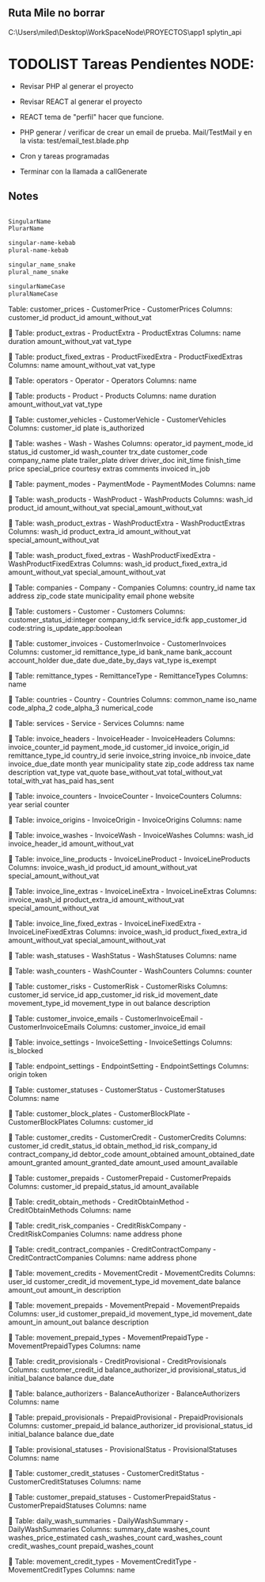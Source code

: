 ## Ruta Mile no borrar

C:\Users\miled\Desktop\WorkSpaceNode\PROYECTOS\app1
splytin_api



# TODOLIST Tareas Pendientes NODE:

- Revisar PHP al generar el proyecto
- Revisar REACT al generar el proyecto
- REACT tema de "perfil" hacer que funcione.


- PHP generar / verificar de crear un email de prueba. Mail/TestMail y en la vista: test/email_test.blade.php
- Cron y tareas programadas
- Terminar con la llamada a callGenerate





## Notes

```sh

SingularName 
PlurarName

singular-name-kebab
plural-name-kebab

singular_name_snake
plural_name_snake

singularNameCase
pluralNameCase


```




Table: customer_prices - CustomerPrice - CustomerPrices
Columns: customer_id product_id amount_without_vat 
 
📄 Table: product_extras - ProductExtra - ProductExtras
Columns: name duration amount_without_vat vat_type 
 
📄 Table: product_fixed_extras - ProductFixedExtra - ProductFixedExtras
Columns: name amount_without_vat vat_type 
 
📄 Table: operators - Operator - Operators
Columns: name 
 
📄 Table: products - Product - Products
Columns: name duration amount_without_vat vat_type 
 
📄 Table: customer_vehicles - CustomerVehicle - CustomerVehicles
Columns: customer_id plate is_authorized 
 
📄 Table: washes - Wash - Washes
Columns: operator_id payment_mode_id status_id customer_id wash_counter trx_date customer_code company_name plate trailer_plate driver driver_doc init_time finish_time price special_price courtesy extras comments invoiced in_job 
 
📄 Table: payment_modes - PaymentMode - PaymentModes
Columns: name 
 
📄 Table: wash_products - WashProduct - WashProducts
Columns: wash_id product_id amount_without_vat special_amount_without_vat 
 
📄 Table: wash_product_extras - WashProductExtra - WashProductExtras
Columns: wash_id product_extra_id amount_without_vat special_amount_without_vat 
 
📄 Table: wash_product_fixed_extras - WashProductFixedExtra - WashProductFixedExtras
Columns: wash_id product_fixed_extra_id amount_without_vat special_amount_without_vat 
 
📄 Table: companies - Company - Companies
Columns: country_id name tax address zip_code state municipality email phone website 
 
📄 Table: customers - Customer - Customers
Columns: customer_status_id:integer company_id:fk service_id:fk app_customer_id code:string is_update_app:boolean 
 
📄 Table: customer_invoices - CustomerInvoice - CustomerInvoices
Columns: customer_id remittance_type_id bank_name bank_account account_holder due_date due_date_by_days vat_type is_exempt 
 
📄 Table: remittance_types - RemittanceType - RemittanceTypes
Columns: name 
 
📄 Table: countries - Country - Countries
Columns: common_name iso_name code_alpha_2 code_alpha_3 numerical_code 
 
📄 Table: services - Service - Services
Columns: name 
 
📄 Table: invoice_headers - InvoiceHeader - InvoiceHeaders
Columns: invoice_counter_id payment_mode_id customer_id invoice_origin_id remittance_type_id country_id serie invoice_string invoice_nb invoice_date invoice_due_date month year municipality state zip_code address tax name description vat_type vat_quote base_without_vat total_without_vat total_with_vat has_paid has_sent 
 
📄 Table: invoice_counters - InvoiceCounter - InvoiceCounters
Columns: year serial counter 
 
📄 Table: invoice_origins - InvoiceOrigin - InvoiceOrigins
Columns: name 
 
📄 Table: invoice_washes - InvoiceWash - InvoiceWashes
Columns: wash_id invoice_header_id amount_without_vat 
 
📄 Table: invoice_line_products - InvoiceLineProduct - InvoiceLineProducts
Columns: invoice_wash_id product_id amount_without_vat special_amount_without_vat 
 
📄 Table: invoice_line_extras - InvoiceLineExtra - InvoiceLineExtras
Columns: invoice_wash_id product_extra_id amount_without_vat special_amount_without_vat 
 
📄 Table: invoice_line_fixed_extras - InvoiceLineFixedExtra - InvoiceLineFixedExtras
Columns: invoice_wash_id product_fixed_extra_id amount_without_vat special_amount_without_vat 
 
📄 Table: wash_statuses - WashStatus - WashStatuses
Columns: name 
 
📄 Table: wash_counters - WashCounter - WashCounters
Columns: counter 
 
📄 Table: customer_risks - CustomerRisk - CustomerRisks
Columns: customer_id service_id app_customer_id risk_id movement_date movement_type_id movement_type in out balance description 
 
📄 Table: customer_invoice_emails - CustomerInvoiceEmail - CustomerInvoiceEmails
Columns: customer_invoice_id email 
 
📄 Table: invoice_settings - InvoiceSetting - InvoiceSettings
Columns: is_blocked 
 
📄 Table: endpoint_settings - EndpointSetting - EndpointSettings
Columns: origin token 
 
📄 Table: customer_statuses - CustomerStatus - CustomerStatuses
Columns: name 
 
📄 Table: customer_block_plates - CustomerBlockPlate - CustomerBlockPlates
Columns: customer_id 
 
📄 Table: customer_credits - CustomerCredit - CustomerCredits
Columns: customer_id credit_status_id obtain_method_id risk_company_id contract_company_id debtor_code amount_obtained amount_obtained_date amount_granted amount_granted_date amount_used amount_available 
 
📄 Table: customer_prepaids - CustomerPrepaid - CustomerPrepaids
Columns: customer_id prepaid_status_id amount_available 
 
📄 Table: credit_obtain_methods - CreditObtainMethod - CreditObtainMethods
Columns: name 
 
📄 Table: credit_risk_companies - CreditRiskCompany - CreditRiskCompanies
Columns: name address phone 
 
📄 Table: credit_contract_companies - CreditContractCompany - CreditContractCompanies
Columns: name address phone 
 
📄 Table: movement_credits - MovementCredit - MovementCredits
Columns: user_id customer_credit_id movement_type_id movement_date balance amount_out amount_in description 
 
📄 Table: movement_prepaids - MovementPrepaid - MovementPrepaids
Columns: user_id customer_prepaid_id movement_type_id movement_date amount_in amount_out balance description 
 
📄 Table: movement_prepaid_types - MovementPrepaidType - MovementPrepaidTypes
Columns: name 
 
📄 Table: credit_provisionals - CreditProvisional - CreditProvisionals
Columns: customer_credit_id balance_authorizer_id provisional_status_id initial_balance balance due_date 
 
📄 Table: balance_authorizers - BalanceAuthorizer - BalanceAuthorizers
Columns: name 
 
📄 Table: prepaid_provisionals - PrepaidProvisional - PrepaidProvisionals
Columns: customer_prepaid_id balance_authorizer_id provisional_status_id initial_balance balance due_date 
 
📄 Table: provisional_statuses - ProvisionalStatus - ProvisionalStatuses
Columns: name 
 
📄 Table: customer_credit_statuses - CustomerCreditStatus - CustomerCreditStatuses
Columns: name 
 
📄 Table: customer_prepaid_statuses - CustomerPrepaidStatus - CustomerPrepaidStatuses
Columns: name 
 
📄 Table: daily_wash_summaries - DailyWashSummary - DailyWashSummaries
Columns: summary_date washes_count washes_price_estimated cash_washes_count card_washes_count credit_washes_count prepaid_washes_count 
 
📄 Table: movement_credit_types - MovementCreditType - MovementCreditTypes
Columns: name 
 
